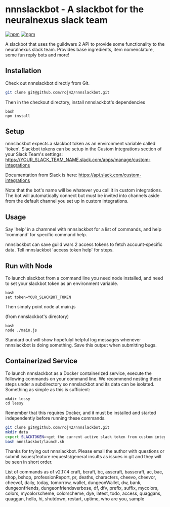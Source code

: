 # nnnslackbot - A slackbot for the neuralnexus slack team

[![npm](https://img.shields.io/npm/v/nnnslackbot.svg)](https://www.npmjs.com/package/nnnslackbot)
[![npm](https://img.shields.io/npm/l/nnnslackbot.svg)](https://spdx.org/licenses/MIT)

A slackbot that uses the guildwars 2 API to provide some functionality to the neuralnexus slack team. Provides base ingredients, item nomenclature, some fun reply bots and more!

## Installation

Check out nnnslackbot directly from Git.

```bash
git clone git@github.com/roj42/nnnslackbot.git
```

Then in the checkout directory, install nnnslackbot's dependencies

```
bash
npm install
```

## Setup

nnnslackbot expects a slackbot token as an environment variable called 'token'. Slackbot tokens can be setup in the Custom Integrations section of your Slack Team's settings:
https://YOUR_SLACK_TEAM_NAME.slack.com/apps/manage/custom-integrations

Documentation from Slack is here:
https://api.slack.com/custom-integrations


Note that the bot's name will be whatever you call it in custom integrations. The bot will automatically connect but must be invited into channels aside from the default channel you set up in custom integrations.

## Usage
Say 'help' in a chamnnel with nnnslackbot for a list of commands, and help 'command' for specific command help.

nnnslackbot can save guild wars 2 access tokens to fetch account-specific data. Tell nnnslackbot 'access token help' for steps.

## Run with Node

To launch slackbot from a command line you need node installed, and need to set your slackbot token as an environment variable.

```
bash
set token=YOUR_SLACKBOT_TOKEN
```

Then simply point node at main.js

(from nnnslackbot's directory)
```
bash
node ./main.js
```

Standard out will show hopefulyl helpful log messages whenever nnnslackbot is doing something. Save this output when submitting bugs.

## Containerized Service

To launch nnnslackbot as a Docker containerized service, execute the following commands on your command line.  We recommend nesting these steps under a subdirectory so nnnslackbot and its data can be isolated.  Something as simple as this is sufficient:

```
mkdir lessy
cd lessy
```
Remember that this requires Docker, and it must be installed and started independently before running these commands.

```bash
git clone git@github.com/roj42/nnnslackbot.git
mkdir data
export SLACKTOKEN=<get the current active slack token from custom integrations>
bash nnnslackbot/launch.sh
```

Thanks for trying out nnnslackbot. Please email the author with questions or submit issues/feature requests/general insults as issues in git and they will be seen in short order. 

List of commands as of v2.17.4 
craft, bcraft, bc, asscraft, basscraft, ac, bac, shop, bshop, professionReport, pr, deaths, characters, cheevo, cheevor, cheevof, daily, today, tomorrow, wallet, dungeonWallet, dw, bank, dungeonfriends, dungeonfriendsverbose, df, dfv, prefix, suffix, mycolors, colors, mycolorscheme, colorscheme, dye, latest, todo, access, quaggans, quaggan, hello, hi, shutdown, restart, uptime, who are you, sample

